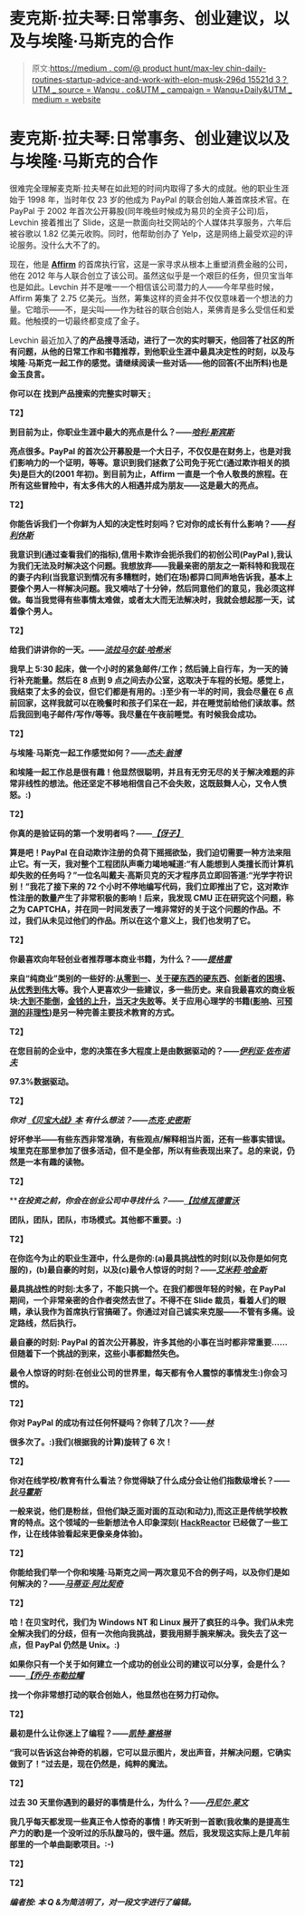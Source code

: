# 麦克斯·拉夫琴:日常事务、创业建议，以及与埃隆·马斯克的合作

> 原文:[https://medium . com/@ product hunt/max-lev chin-daily-routines-startup-advice-and-work-with-elon-musk-296d 15521d 3？UTM _ source = Wanqu . co&UTM _ campaign = Wanqu+Daily&UTM _ medium = website](https://medium.com/@producthunt/max-levchin-daily-routines-startup-advice-and-working-with-elon-musk-296d15521d3?utm_source=wanqu.co&utm_campaign=Wanqu+Daily&utm_medium=website)



# 麦克斯·拉夫琴:日常事务、创业建议以及与埃隆·马斯克的合作

很难完全理解麦克斯·拉夫琴在如此短的时间内取得了多大的成就。他的职业生涯始于 1998 年，当时年仅 23 岁的他成为 PayPal 的联合创始人兼首席技术官。在 PayPal 于 2002 年首次公开募股(同年晚些时候成为易贝的全资子公司)后，Levchin 接着推出了 Slide，这是一款面向社交网站的个人媒体共享服务，六年后被谷歌以 1.82 亿美元收购。同时，他帮助创办了 Yelp，这是网络上最受欢迎的评论服务。没什么大不了的。

现在，他是 [**Affirm**](https://www.producthunt.com/tech/affirm) 的首席执行官，这是一家寻求从根本上重塑消费金融的公司，他在 2012 年与人联合创立了该公司。虽然这似乎是一个艰巨的任务，但贝宝当年也是如此。Levchin 并不是唯一一个相信该公司潜力的人——今年早些时候，Affirm 筹集了 2.75 亿美元。当然，筹集这样的资金并不仅仅意味着一个想法的力量。它暗示——不，是尖叫——作为硅谷的联合创始人，莱佛青是多么受信任和爱戴。他触摸的一切最终都变成了金子。

Levchin 最近加入了[](https://www.producthunt.com)**的产品搜寻活动，进行了一次[](https://www.producthunt.com/live)**的实时聊天，他回答了社区的所有问题，从他的日常工作和书籍推荐，到他职业生涯中最具决定性的时刻，以及与埃隆·马斯克一起工作的感觉。请继续阅读一些对话——他的回答(不出所料)也是金玉良言。****

****你可以在 找到产品搜索的完整实时聊天 [**:**](https://www.producthunt.com/live/max-levchin)****



****T2】****

****到目前为止，你职业生涯中最大的亮点是什么？——[***哈利·斯宾斯***](http://what%20your%20career%20highlight%20is%20so%20far?)****

****亮点很多。PayPal 的首次公开募股是一个大日子，不仅仅是在财务上，也是对我们影响力的一个证明，等等。意识到我们拯救了公司免于死亡(通过欺诈相关的损失)是巨大的(2001 年初)。到目前为止，Affirm 一直是一个令人敬畏的旅程。在所有这些冒险中，有太多伟大的人相遇并成为朋友——这是最大的亮点。****

****T2】****

****你能告诉我们一个你鲜为人知的决定性时刻吗？它对你的成长有什么影响？——[***科利休斯***](https://www.producthunt.com/live/max-levchin#comment-178134)****

****我意识到(通过查看我们的指标),信用卡欺诈会扼杀我们的初创公司(PayPal ),我认为我们无法及时解决这个问题。我想放弃——我最亲密的朋友之一斯科特和我现在的妻子内利(当我意识到情况有多糟糕时，她们在场)都异口同声地告诉我，基本上要像个男人一样解决问题。我又嘀咕了十分钟，然后同意他们的意见，我必须这样做。每当我觉得有些事情太难做，或者太大而无法解决时，我就会想起那一天，试着像个男人。****

****T2】****

****给我们讲讲你的一天。——[***法拉马尔兹·哈希米***](https://www.producthunt.com/live/max-levchin#comment-178496)****

****我早上 5:30 起床，做一个小时的紧急邮件/工作；然后骑上自行车，为一天的骑行补充能量。然后在 8 点到 9 点之间去办公室，这取决于车程的长短。感觉上，我结束了太多的会议，但它们都是有用的。:)至少有一半的时间，我会尽量在 6 点前回家，这样我就可以在晚餐时和孩子们呆在一起，并在睡觉前给他们读故事。然后我回到电子邮件/写作/等等。我尽量在午夜前睡觉。有时候我会成功。****

****T2】****

****与埃隆·马斯克一起工作感觉如何？——[***杰夫·翁博***](https://www.producthunt.com/live/max-levchin#comment-178460)****

****和埃隆一起工作总是很有趣！他显然很聪明，并且有无穷无尽的关于解决难题的非常非线性的想法。他还坚定不移地相信自己不会失败，这既鼓舞人心，又令人愤怒。:)****

****T2】****

****你真的是验证码的第一个发明者吗？——[***【伢子】***](https://www.producthunt.com/live/max-levchin#comment-178459)****

****算是吧！PayPal 在自动欺诈注册的负荷下摇摇欲坠，我们迫切需要一种方法来阻止它。有一天，我对整个工程团队声嘶力竭地喊道:“有人能想到人类擅长而计算机却失败的任务吗？”一位名叫戴夫·高斯贝克的天才程序员立即回答道:“光学字符识别！”我花了接下来的 72 个小时不停地编写代码，我们立即推出了它，这对欺诈性注册的数量产生了非常积极的影响！后来，我发现 CMU 正在研究这个问题，称之为 CAPTCHA，并在同一时间发表了一堆非常好的关于这个问题的作品。不过，我们从未见过他们的作品。所以在这个意义上，我们也发明了它。****

****T2】****

****你最喜欢向年轻创业者推荐哪本商业书籍，为什么？——[***提格雷***](https://www.producthunt.com/live/max-levchin#comment-177853)****

****来自“纯商业”类别的一些好的:[从零到一](https://www.producthunt.com/books/zero-to-one-2)、[关于硬东西的硬东西](https://www.producthunt.com/books/the-hard-thing-about-hard-things-2)、[创新者的困境](https://www.producthunt.com/books/the-innovator-s-dilemma-3)、[从优秀到伟大](https://www.producthunt.com/books/good-to-great-why-some-companies-make-the-leap)等。我个人更喜欢少一些建议，多一些历史。来自我最喜欢的商业板块:[大到不能倒](http://www.amazon.com/Too-Big-Fail-Washington-System/dp/0143118242)，[金钱的上升](http://www.amazon.com/The-Ascent-Money-Financial-History/dp/0143116177)，[当天才失败](http://www.amazon.com/When-Genius-Failed-Long-Term-Management/dp/0375758259)等。关于应用心理学的书籍([影响](https://www.producthunt.com/books/influence-2)、[可预测的非理性](https://www.producthunt.com/books/predictably-irrational-2))是另一种完善主要技术教育的方式。****

****T2】****

****在您目前的企业中，您的决策在多大程度上是由数据驱动的？——[***伊利亚·佐布诺夫***](https://www.producthunt.com/live/max-levchin#comment-178590)****

****97.3%数据驱动。****

****T2】****

*****你对* [*《贝宝大战》本*](https://www.producthunt.com/books/the-paypal-wars) *有什么想法？——*[***杰克·史密斯***](https://www.producthunt.com/live/max-levchin#comment-174046)****

****好坏参半——有些东西非常准确，有些观点/解释相当片面，还有一些事实错误。埃里克在那里参加了很多活动，但不是全部，所以有些表现出来了。总的来说，仍然是一本有趣的读物。****

****T2】****

*****在投资之前，你会在创业公司中寻找什么？——*[***【拉维瓦德雷沃***](https://www.producthunt.com/live/max-levchin#comment-178500)****

****团队，团队，团队，市场模式。其他都不重要。:)****

****T2】****

****在你迄今为止的职业生涯中，什么是你的:(a)最具挑战性的时刻(以及你是如何克服的)，(b)最自豪的时刻，以及(c)最令人惊讶的时刻？——[***艾米莉·哈金斯***](https://www.producthunt.com/live/max-levchin#comment-177987)****

****最具挑战性的时刻:太多了，不能只挑一个。在我们都很年轻的时候，在 PayPal 期间，一个非常亲密的合作者突然去世了。不得不在 Slide 裁员，看着人们的眼睛，承认我作为首席执行官搞砸了。你通过对自己诚实来克服——不管有多痛。设定路线，然后执行。****

****最自豪的时刻: PayPal 的首次公开募股，许多其他的小事在当时都非常重要……但随着下一个挑战的到来，这些小事都黯然失色。****

****最令人惊讶的时刻:在创业公司的世界里，每天都有令人震惊的事情发生:)你会习惯的。****

****T2】****

****你对 PayPal 的成功有过任何怀疑吗？你转了几次？——[***林***](https://www.producthunt.com/live/max-levchin#comment-157556)****

****很多次了。:)我们(根据我的计算)旋转了 6 次！****

****T2】****

****你对在线学校/教育有什么看法？你觉得缺了什么成分会让他们指数级增长？——[***狄马霍斯***](https://www.producthunt.com/live/max-levchin#comment-178497)****

****一般来说，他们是粉丝，但他们缺乏面对面的互动(和动力),而这正是传统学校教育的特点。这个领域的一些新想法令人印象深刻( [**HackReactor**](http://www.hackreactor.com/) 已经做了一些工作，让在线体验看起来更像亲身体验)。****

****T2】****

****你能给我们举一个你和埃隆·马斯克之间一两次意见不合的例子吗，以及你们是如何解决的？——[***马蒂亚·阿比契奇***](https://www.producthunt.com/live/max-levchin#comment-178493)****

****T2】****

****哈！在贝宝时代，我们为 Windows NT 和 Linux 展开了疯狂的斗争。我们从未完全解决我们的分歧，但有一次他向我挑战，要我用掰手腕来解决。我失去了这一点，但 PayPal 仍然是 Unix。:)****

****如果你只有一个关于如何建立一个成功的创业公司的建议可以分享，会是什么？——[***【乔丹·布勒拉耀***](https://www.producthunt.com/live/max-levchin#comment-173177)****

****找一个你非常想打动的联合创始人，他显然也在努力打动你。****

****T2】****

****最初是什么让你迷上了编程？——[***凯特·塞格琳***](https://www.producthunt.com/live/max-levchin#comment-178511)****

****“我可以告诉这台神奇的机器，它可以显示图片，发出声音，并解决问题，它确实做到了！”过去是，现在仍然是，纯粹的魔法。****

****T2】****

****过去 30 天里你遇到的最好的事情是什么，为什么？——[***丹尼尔·莱文***](https://www.producthunt.com/live/max-levchin#comment-178466)****

****我几乎每天都发现一些真正令人惊奇的事情！昨天听到一首歌(我收集的是提高生产力的歌)是一个没听过的乐队酸马的，很牛逼。然后，我发现这实际上是几年前部里的一个单曲副歌项目。:-)****

****T2】****

****T2】****

*******编者按:*** *本 Q &为简洁明了，对一段文字进行了编辑。*****